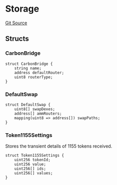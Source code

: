 # Storage
[Git Source](https://github.com/KlimaDAO/klimadao-solidity/blob/36109e4551048e978d232da5905a9cf6eaf3e3e2/src/infinity/AppStorage.sol)


## Structs
### CarbonBridge

```solidity
struct CarbonBridge {
    string name;
    address defaultRouter;
    uint8 routerType;
}
```

### DefaultSwap

```solidity
struct DefaultSwap {
    uint8[] swapDexes;
    address[] ammRouters;
    mapping(uint8 => address[]) swapPaths;
}
```

### Token1155Settings
Stores the transient details of 1155 tokens received.


```solidity
struct Token1155Settings {
    uint256 tokenId;
    uint256 value;
    uint256[] ids;
    uint256[] values;
}
```

